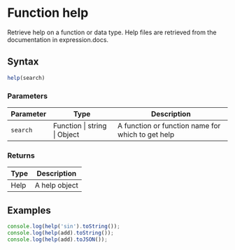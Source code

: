 <!-- Note: This file is automatically generated from source code comments. Changes made in this file will be overridden. -->

# Function help

Retrieve help on a function or data type.
Help files are retrieved from the documentation in expression.docs.


## Syntax

```js
help(search)
```

### Parameters

Parameter | Type | Description
--------- | ---- | -----------
`search` | Function &#124; string &#124; Object | A function or function name for which to get help

### Returns

Type | Description
---- | -----------
Help | A help object


## Examples

```js
console.log(help('sin').toString());
console.log(help(add).toString());
console.log(help(add).toJSON());
```


